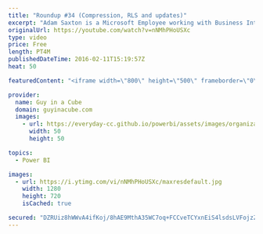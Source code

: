 ```yaml
---
title: "Roundup #34 (Compression, RLS and updates)"
excerpt: "Adam Saxton is a Microsoft Employee working with Business Intelligence products.  We start with a new content pack for Power BI for Insightly CRM. We got a new preview of the Mobile Report Publisher for Reporting Services. Matt Allington talks about a compression tip for Power Pivot. Patrick LeBlanc"
originalUrl: https://youtube.com/watch?v=nNMhPHoUSXc
type: video
price: Free
length: PT4M
publishedDateTime: 2016-02-11T15:19:57Z
heat: 50

featuredContent: "<iframe width=\"800\" height=\"500\" frameborder=\"0\" src=\"https://www.youtube.com/embed/nNMhPHoUSXc\" allow=\"accelerometer; autoplay; encrypted-media; gyroscope; picture-in-picture\" allowfullscreen></iframe>"

provider:
  name: Guy in a Cube
  domain: guyinacube.com
  images:
    - url: https://everyday-cc.github.io/powerbi/assets/images/organizations/guyinacube.com-50x50.jpg
      width: 50
      height: 50

topics:
  - Power BI

images:
  - url: https://i.ytimg.com/vi/nNMhPHoUSXc/maxresdefault.jpg
    width: 1280
    height: 720
    isCached: true

secured: "DZRUiz8hWWvA4ifKoj/8hAE9MthA35WC7oq+FCCveTCYxnEiS4lsdsLVFojzZVP3hbkrijGFzz9mKvxOvt/tL+dUvOuQh/UuzoKRXR5npFFbN2MWSa9Upa2tNy4PRT7f6YdqbdNNMQ9hVT25aXi9TCHqdg0ycQiHhnU9NzAiSF4TSpneMPh/bqtqbAzIVkLPO1xn4ilob9E4VsGgF0N64hfiuf5202wvzYH2ge7np7zwAkcuXVsVmbCFW7USfrAA4mIYFnvHm3+LYfkToLp2H/CNCd/d0Fs9+Ss7/st5MUlNvzyHHWA0ZBN03QKKwqocTDUnWujPbLFvw2ALm3UL/+yCiq3/qmQsr3eCd+lzWyZ7AoKDthrR9I4CeiUJFoY6mXFGDknGHQoyjlyeuPa67f+L7X39g+OWq7BJw9xbB1k=;xFZPnUB+aayKehOkPwQMMQ=="
---
```


